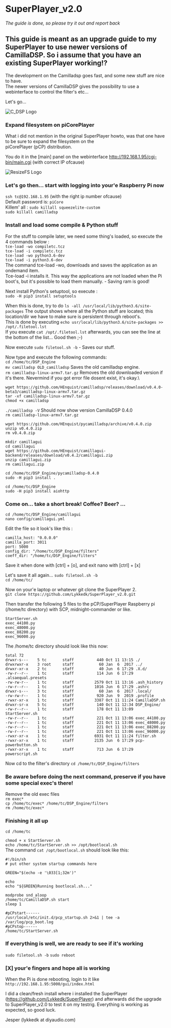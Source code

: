 # SuperPlayer_v2.0 
*The guide is done, so please try it out and report back* 

## This guide is meant as an upgrade guide to my SuperPlayer to use newer versions of CamillaDSP. So i assume that you have an existing SuperPlayer working!?

The development on the Camilladsp goes fast, and some new stuff are nice to have.\
The newer versions of CamillaDSP gives the possibility to use a webinterface to control the filter's etc...

Let's go...

![C_DSP Logo](/C_DSP.png)

### Expand filesystem on piCorePlayer

What i did not mention in the original SuperPlayer howto, was that one have to be sure to expand the filesystem on the\
piCorePlayer (pCP) distribution.

You do it in the [main] panel on the webinterface http://192.168.1.95/cgi-bin/main.cgi (with correct IP ofcause)

![ResizeFS Logo](/ResizeFS.png)

### Let's go then... start with logging into your'e Raspberry Pi now

```ssh tc@192.168.1.95``` (with the right ip number
ofcause)\
Default password is: ```piCore```\
Killem' all : ```sudo killall squeezelite-custom```\
```sudo killall camilladsp```

### Install and load some compile & Python stuff

For the stuff to compile later, we need some thing's loaded, so execute the 4 commands below :\
```tce-load -wo compiletc.tcz```\
```tce-load -i compiletc.tcz```\
```tce-load -wo python3.6-dev```\
```tce-load -i python3.6-dev```\
The command tce-load -wo, downloads and saves the application as an ondemand item.\
Tce-load -i installs it. This way the applications are not loaded when the Pi boot's, but it's possible to load them manually. - Saving ram is good!

Next install Python's setuptool, so execute :\
```sudo -H pip3 install setuptools```

When this is done, try to do ```ls -all /usr/local/lib/python3.6/site-packages```
The output shows where all the Python stuff are located; this location/dir we have to make sure is persistent through reboot's.\
This is done by executing ```echo usr/local/lib/python3.6/site-packages >> /opt/.filetool.lst```\
If you execute ```cat /opt/.filetool.lst``` afterwards, you can see the line at the bottom of the list... Good then ;-)

Now execute ```sudo filetool.sh -b``` - Saves our stuff.

Now type and execute the following commands:\
```cd /home/tc/DSP_Engine```\
```mv camilladsp OLD_camilladsp``` Saves the old camilladsp engine.\
```rm camilladsp-linux-armv7.tar.gz``` Removes the old downloaded version if it's there. Nevermind if you got error file dosent exist, it's okay.\

```wget https://github.com/HEnquist/camilladsp/releases/download/v0.4.0-beta3/camilladsp-linux-armv7.tar.gz```\
```tar -xf camilladsp-linux-armv7.tar.gz```\
```chmod +x camilladsp```

```./camilladsp -V``` Should now show version CamillaDSP 0.4.0\
```rm camilladsp-linux-armv7.tar.gz```

```wget https://github.com/HEnquist/pycamilladsp/archive/v0.4.0.zip```\
```unzip v0.4.0.zip```\
```rm v0.4.0.zip```

```mkdir camillagui```\
```cd camillagui```\
```wget https://github.com/HEnquist/camillagui-backend/releases/download/v0.4.2/camillagui.zip```\
```unzip camillagui.zip```\
```rm camillagui.zip```

```cd /home/tc/DSP_Engine/pycamilladsp-0.4.0```\
```sudo -H pip3 install .```

```cd /home/tc/DSP_Engine```\
```sudo -H pip3 install aiohttp```

### Come on... take a short break! Coffee? Beer? ...

```cd /home/tc/DSP_Engine/camillagui```\
```nano config/camillagui.yml```

Edit the file so it look's like this :
```---
camilla_host: "0.0.0.0"
camilla_port: 3011
port: 5000
config_dir: "/home/tc/DSP_Engine/filters"
coeff_dir: "/home/tc/DSP_Engine/filters"
```
Save it when done with [ctrl] + [o], and exit nano with [ctrl] + [x]

Let's save it all again... ```sudo filetool.sh -b```\
```cd /home/tc/```

Now on your'e laptop or whatever git clone the SuperPlayer 2.\
```git clone https://github.com/Lykkedk/SuperPlayer_v2.0.git```

Then transfer the following 5 files to the pCP/SuperPlayer Raspberry pi (/home/tc directory) with SCP, midnight-commander or like.
```
StartServer.sh
exec_44100.py
exec_48000.py
exec_88200.py
exec_96000.py
```

The /home/tc directory should look like this now:
```tc@piCorePlayer:~$ ls -all /home/tc
total 72
drwxr-s---    5 tc       staff          440 Oct 11 13:15 ./
drwxrwxr-x    3 root     staff           60 Jan  6  2017 ../
drwxr-xr-x    2 tc       staff           40 Jun  6 17:29 .X.d/
-rw-r--r--    1 tc       staff          114 Jun  6 17:29 .alsaequal.presets
-rw-rw-r--    1 tc       staff         2579 Oct 11 13:16 .ash_history
-rw-r--r--    1 tc       staff         1016 Jun  6 17:29 .ashrc
drwxr-s---    3 tc       staff           60 Jan  6  2017 .local/
-rw-rw-r--    1 tc       staff          920 Jun  9  2019 .profile
-rwxr-xr-x    1 tc       staff         3387 Oct 11 11:24 CamillaDSP.sh
drwxr-sr-x    5 tc       staff          140 Oct 11 12:34 DSP_Engine/
-rw-r--r--    1 tc       staff          178 Oct 11 13:09 StartServer.sh
-rw-r--r--    1 tc       staff          221 Oct 11 13:06 exec_44100.py
-rw-r--r--    1 tc       staff          221 Oct 11 13:06 exec_48000.py
-rw-r--r--    1 tc       staff          221 Oct 11 13:06 exec_88200.py
-rw-r--r--    1 tc       staff          221 Oct 11 13:06 exec_96000.py
-rwxr-xr-x    1 tc       staff         6931 Oct 11 11:24 filter.sh
-rwxr-xr-x    1 tc       staff         2135 Jun  6 17:29 pcp-powerbutton.sh
-rwxr-xr-x    1 tc       staff          713 Jun  6 17:29 powerscript.sh
```

Now cd to the filter's directory ```cd /home/tc/DSP_Engine/filters```

### Be aware before doing the next command, preserve if you have some special exec's there!

Remove the old exec files\
```rm exec*```\
```cp /home/tc/exec* /home/tc/DSP_Engine/filters```\
```rm /home/tc/exec*```

### Finishing it all up

```cd /home/tc```

```chmod + x StartServer.sh```\
```echo /home/tc/StartServer.sh >> /opt/bootlocal.sh```\
The command ```cat /opt/bootlocal.sh``` should look like this:
```
#!/bin/sh
# put other system startup commands here

GREEN="$(echo -e '\033[1;32m')"

echo
echo "${GREEN}Running bootlocal.sh..."

modprobe snd_aloop
/home/tc/CamillaDSP.sh start
sleep 1

#pCPstart------
/usr/local/etc/init.d/pcp_startup.sh 2>&1 | tee -a /var/log/pcp_boot.log
#pCPstop------
/home/tc/StartServer.sh

```

### If everything is well, we are ready to see if it's working

```sudo filetool.sh -b```
```sudo reboot```

### [X] your'e fingers and hope all is working

When the Pi is done rebooting, login to it like ```http://192.168.1.95:5000/gui/index.html```

I did a clean/fresh install where i installed the SuperPlayer (https://github.com/Lykkedk/SuperPlayer) and afterwards did the upgrade to SuperPlayer_v2.0 to test it on my testrig.
Everything is working as expected, so good luck.

Jesper (lykkedk at diyaudio.com)



